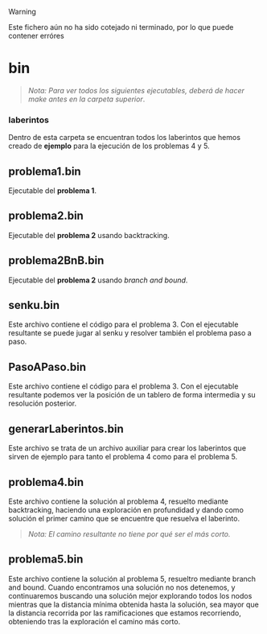 > [!WARNING]
> Este fichero aún no ha sido cotejado ni terminado, por lo que puede contener erróres

# bin
>_Nota: Para ver todos los siguientes ejecutables, deberá de hacer make antes en la carpeta superior_.
### laberintos
Dentro de esta carpeta se encuentran todos los laberintos que hemos creado de **ejemplo** para la ejecución de los problemas 4 y 5.

## problema1.bin
Ejecutable del **problema 1**.

## problema2.bin
Ejecutable del **problema 2** usando backtracking.

## problema2BnB.bin
Ejecutable del **problema 2** usando _branch and bound_. 

## senku.bin
Este archivo contiene el código para el problema 3. Con el ejecutable resultante se puede jugar al senku y resolver también el problema paso a paso.

## PasoAPaso.bin
Este archivo contiene el código para el problema 3. Con el ejecutable resultante podemos ver la posición de un tablero de forma intermedia y su resolución posterior.

## generarLaberintos.bin
Este archivo se trata de un archivo auxiliar para crear los laberintos que sirven de ejemplo para tanto el problema 4 como para el problema 5.

## problema4.bin
Este archivo contiene la solución al problema 4, resuelto mediante backtracking, haciendo una exploración en profundidad y dando como solución el primer camino que se encuentre que resuelva el laberinto.

>_Nota: El camino resultante no tiene por qué ser el más corto._

## problema5.bin
Este archivo contiene la solución al problema 5, resueltro mediante branch and bound. Cuando encontramos una solución no nos detenemos, y continuaremos buscando una solución mejor explorando todos los nodos mientras que la distancia mínima obtenida hasta la solución, sea mayor que la distancia recorrida por las ramificaciones que estamos recorriendo, obteniendo tras la exploración el camino más corto.